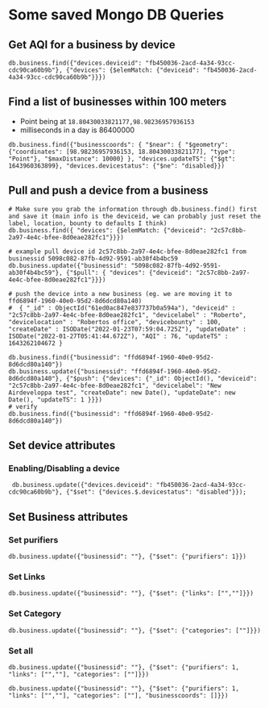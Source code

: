 # Some saved Mongo DB Queries

## Get AQI for a business by device

```
db.business.find({"devices.deviceid": "fb450036-2acd-4a34-93cc-cdc90ca60b9b"}, {"devices": {$elemMatch: {"deviceid": "fb450036-2acd-4a34-93cc-cdc90ca60b9b"}}})
```

## Find a list of businesses within 100 meters

- Point being at `18.80430033821177,98.98236957936153`
- milliseconds in a day is 86400000


```
db.business.find({"businesscoords": { "$near": { "$geometry": {"coordinates": [98.98236957936153, 18.80430033821177], "type": "Point"}, "$maxDistance": 10000} }, "devices.updateTS": {"$gt": 1643960363899}, "devices.devicestatus": {"$ne": "disabled}})
```

## Pull and push a device from a business

```
# Make sure you grab the information through db.business.find() first and save it (main info is the deviceid, we can probably just reset the label, location, bounty to defaults I think)
db.business.find({ "devices": {$elemMatch: {"deviceid": "2c57c8bb-2a97-4e4c-bfee-8d0eae282fc1"}}})

# example pull device id 2c57c8bb-2a97-4e4c-bfee-8d0eae282fc1 from businessid 5098c082-87fb-4d92-9591-ab30f4b4bc59
db.business.update({"businessid": "5098c082-87fb-4d92-9591-ab30f4b4bc59"}, {"$pull": { "devices": {"deviceid": "2c57c8bb-2a97-4e4c-bfee-8d0eae282fc1"}}})

# push the device into a new business (eg. we are moving it to ffd6894f-1960-40e0-95d2-8d6dcd80a140)
#  { "_id" : ObjectId("61ed0ac847e837737b0a594a"), "deviceid" : "2c57c8bb-2a97-4e4c-bfee-8d0eae282fc1", "devicelabel" : "Roberto", "devicelocation" : "Robertos office", "devicebounty" : 100, "createDate" : ISODate("2022-01-23T07:59:04.725Z"), "updateDate" : ISODate("2022-01-27T05:41:44.672Z"), "AQI" : 76, "updateTS" : 1643262104672 }

db.business.find({"businessid": "ffd6894f-1960-40e0-95d2-8d6dcd80a140"})
db.business.update({"businessid": "ffd6894f-1960-40e0-95d2-8d6dcd80a140"}, {"$push": {"devices": {"_id": ObjectId(), "deviceid": "2c57c8bb-2a97-4e4c-bfee-8d0eae282fc1", "devicelabel": "New Airdeveloppa test", "createDate": new Date(), "updateDate": new Date(), "updateTS": 1 }}})
# verify
db.business.find({"businessid": "ffd6894f-1960-40e0-95d2-8d6dcd80a140"})

```

## Set device attributes

### Enabling/Disabling a device

```
 db.business.update({"devices.deviceid": "fb450036-2acd-4a34-93cc-cdc90ca60b9b"}, {"$set": {"devices.$.devicestatus": "disabled"}});
```


## Set Business attributes

### Set purifiers

```
db.business.update({"businessid": ""}, {"$set": {"purifiers": 1}})
```

### Set Links

```
db.business.update({"businessid": ""}, {"$set": {"links": ["",""]}})
```

### Set Category

```
db.business.update({"businessid": ""}, {"$set": {"categories": [""]}})
```

### Set all

```
db.business.update({"businessid": ""}, {"$set": {"purifiers": 1, "links": ["",""], "categories": [""]}})

db.business.update({"businessid": ""}, {"$set": {"purifiers": 1, "links": ["",""], "categories": [""], "businesscoords": []}})
```
